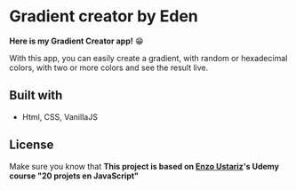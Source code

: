# Gradient creator by Eden

**Here is my Gradient Creator app!** 😁

With this app, you can easily create a gradient, with random or hexadecimal colors, with two or more colors and see the result live.

## Built with

- Html, CSS, VanillaJS

## License

Make sure you know that **This project is based on [Enzo Ustariz](https://github.com/Ziratsu)'s Udemy course "20 projets en JavaScript"**

